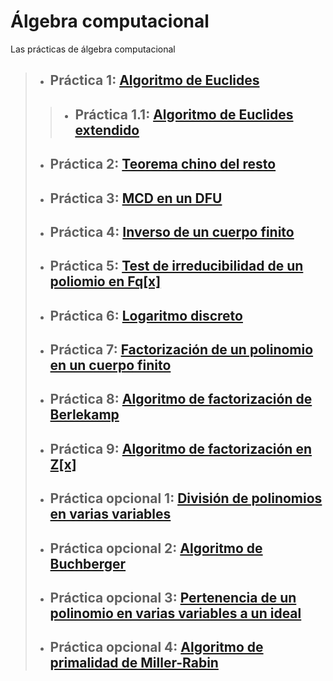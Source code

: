 # Álgebra computacional
Las prácticas de álgebra computacional
> - ## Práctica 1: [Algoritmo de Euclides](https://github.com/jsainero/alcomp/blob/master/pr1.mw)
>> - ## Práctica 1.1: [Algoritmo de Euclides extendido](https://github.com/jsainero/alcomp/blob/master/pr1ext.mw)
> - ## Práctica 2: [Teorema chino del resto](https://github.com/jsainero/alcomp/blob/master/pr2.mw)
> - ## Práctica 3: [MCD en un DFU](https://github.com/jsainero/alcomp/blob/master/pr3.mw)
> - ## Práctica 4: [Inverso de un cuerpo finito](https://github.com/jsainero/alcomp/blob/master/pr4.mw)
> - ## Práctica 5: [Test de irreducibilidad de un poliomio en Fq\[x\]](https://github.com/jsainero/alcomp/blob/master/pr5.mw)
> - ## Práctica 6: [Logaritmo discreto](https://github.com/jsainero/alcomp/blob/master/pr6.mw)
> - ## Práctica 7: [Factorización de un polinomio en un cuerpo finito](https://github.com/jsainero/alcomp/blob/master/pr7.mw)
> - ## Práctica 8: [Algoritmo de factorización de Berlekamp](https://github.com/jsainero/alcomp/blob/master/pr8.mw)
> - ## Práctica 9: [Algoritmo de factorización en Z\[x\]](https://github.com/jsainero/alcomp/blob/master/pr9.mw)
> - ## Práctica opcional 1: [División de polinomios en varias variables](https://github.com/jsainero/alcomp/blob/master/prOPC1.mw)
> - ## Práctica opcional 2: [Algoritmo de Buchberger](https://github.com/jsainero/alcomp/blob/master/prOPC2.mw)
> - ## Práctica opcional 3: [Pertenencia de un polinomio en varias variables a un ideal](https://github.com/jsainero/alcomp/blob/master/prOPC3.mw)
> - ## Práctica opcional 4: [Algoritmo de primalidad de Miller-Rabin](https://github.com/jsainero/alcomp/blob/master/prOPC4.mw)
